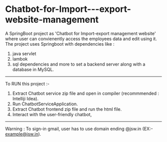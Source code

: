 # Chatbot-for-Import---export-website-management
A SpringBoot project as 'Chatbot for Import-export management website' where user can convienently access the employees data and edit using it. 
The project uses Springboot with dependencies like : 
1) java servlet
2) lambok
3) sql dependencies
and more to set a backend server along with a database in MySQL.
----------------------
To RUN this project :-
1) Extract Chatbot service zip file and open in compiler (recommmended : Intelliji Idea).
2) Run ChatbotServiceApplication.
3) Extract Chatbot frontend zip file and run the html file.
4) Interact with the user-friendly chatbot,
----------------------
Warning : To sign-in gmail, user has to use domain ending @jsw.in (EX:- example@jsw.in).
